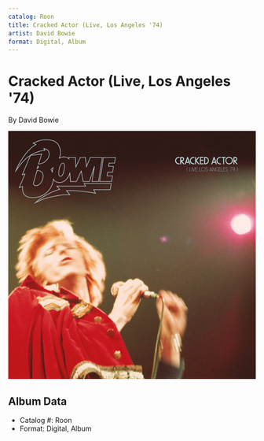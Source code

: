 ```yaml
---
catalog: Roon
title: Cracked Actor (Live, Los Angeles '74)
artist: David Bowie
format: Digital, Album
---
```


# Cracked Actor (Live, Los Angeles '74)

By David Bowie

![](../../assets/albumcovers/David_Bowie-Cracked_Actor_Live__Los_Angeles_74.png)

## Album Data

- Catalog #: Roon
- Format: Digital, Album

